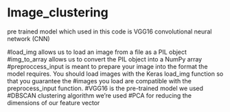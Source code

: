 # Image_clustering

pre trained model which used in this code is VGG16 convolutional neural network (CNN) 

#load_img allows us to load an image from a file as a PIL object
#img_to_array allows us to convert the PIL object into a NumPy array
#preproccess_input is meant to prepare your image into the format the model requires. You should load images with the Keras load_img function so that you guarantee the #images you load are compatible with the preprocess_input function.
#VGG16 is the pre-trained model we used
#DBSCAN clustering algorithm we’re used
#PCA for reducing the dimensions of our feature vector


